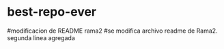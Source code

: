 # best-repo-ever
#modificacion de README rama2
#se modifica archivo readme de Rama2. segunda linea agregada